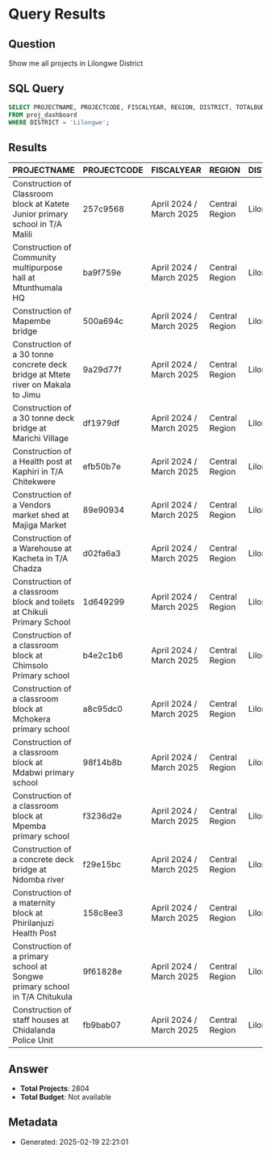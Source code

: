 # Query Results

## Question
Show me all projects in Lilongwe District

## SQL Query
```sql
SELECT PROJECTNAME, PROJECTCODE, FISCALYEAR, REGION, DISTRICT, TOTALBUDGET, PROJECTSTATUS, PROJECTSECTOR 
FROM proj_dashboard 
WHERE DISTRICT = 'Lilongwe';
```

## Results
| PROJECTNAME | PROJECTCODE | FISCALYEAR | REGION | DISTRICT | TOTALBUDGET | PROJECTSTATUS | PROJECTSECTOR |
| --- | --- | --- | --- | --- | --- | --- | --- |
| Construction of Classroom block at Katete Junior primary school in T/A Malili | 257c9568 | April 2024 / March 2025 | Central Region | Lilongwe |  |  | Education |
| Construction of Community multipurpose hall at Mtunthumala HQ | ba9f759e | April 2024 / March 2025 | Central Region | Lilongwe |  |  | Commercial services |
| Construction of Mapembe bridge | 500a694c | April 2024 / March 2025 | Central Region | Lilongwe |  |  | Roads and bridges |
| Construction of a 30 tonne concrete deck bridge at Mtete river on Makala to Jimu | 9a29d77f | April 2024 / March 2025 | Central Region | Lilongwe |  |  | Roads and bridges |
| Construction of a 30 tonne deck bridge at Marichi Village | df1979df | April 2024 / March 2025 | Central Region | Lilongwe |  |  | Roads and bridges |
| Construction of a Health post at Kaphiri in T/A Chitekwere | efb50b7e | April 2024 / March 2025 | Central Region | Lilongwe |  |  | Health |
| Construction of a Vendors market shed at Majiga Market | 89e90934 | April 2024 / March 2025 | Central Region | Lilongwe |  |  | Commercial services |
| Construction of a Warehouse at Kacheta in T/A Chadza | d02fa6a3 | April 2024 / March 2025 | Central Region | Lilongwe |  |  | Agriculture and environment |
| Construction of a classroom block and toilets at Chikuli Primary School | 1d649299 | April 2024 / March 2025 | Central Region | Lilongwe |  |  | Education |
| Construction of a classroom block at Chimsolo Primary school | b4e2c1b6 | April 2024 / March 2025 | Central Region | Lilongwe |  |  | Education |
| Construction of a classroom block at Mchokera primary school | a8c95dc0 | April 2024 / March 2025 | Central Region | Lilongwe |  |  | Education |
| Construction of a classroom block at Mdabwi primary school | 98f14b8b | April 2024 / March 2025 | Central Region | Lilongwe |  |  | Education |
| Construction of a classroom block at Mpemba primary school | f3236d2e | April 2024 / March 2025 | Central Region | Lilongwe |  |  | Education |
| Construction of a concrete deck bridge at Ndomba river | f29e15bc | April 2024 / March 2025 | Central Region | Lilongwe |  |  | Roads and bridges |
| Construction of a maternity block at Phirilanjuzi Health Post | 158c8ee3 | April 2024 / March 2025 | Central Region | Lilongwe |  |  | Health |
| Construction of a primary school at Songwe primary school in T/A Chitukula | 9f61828e | April 2024 / March 2025 | Central Region | Lilongwe |  |  | Education |
| Construction of staff houses at Chidalanda Police Unit | fb9bab07 | April 2024 / March 2025 | Central Region | Lilongwe |  |  | Community security initiatives |


## Answer
* **Total Projects**: 2804
* **Total Budget**: Not available

## Metadata
- Generated: 2025-02-19 22:21:01
